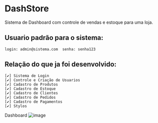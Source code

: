 # DashStore
Sistema de Dashboard com controle de vendas e estoque para uma loja.

## Usuario padrão para o sistema:
``
login: admin@sistema.com 
senha: senha123 
``

## Relação do que ja foi desenvolvido:
    [✔] Sistema de Login
    [✔] Controle e Criação de Usuarios
    [✔] Cadastro de Produtos
    [✔] Cadastro de Estoque
    [✔] Cadastro de Clientes
    [✔] Cadastro de Pedidos
    [✔] Cadastro de Pagamentos
    [✔] Stylos


Dashboard
![image](https://github.com/user-attachments/assets/e5072952-0e20-4ae1-9fdd-08f3439c714b)
